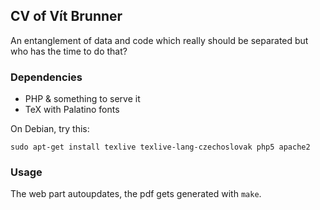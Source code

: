 ## CV of Vít Brunner

An entanglement of data and code which really should be separated but who has the time to do that?

### Dependencies

* PHP & something to serve it
* TeX with Palatino fonts

On Debian, try this:

	sudo apt-get install texlive texlive-lang-czechoslovak php5 apache2

### Usage

The web part autoupdates, the pdf gets generated with `make`.
